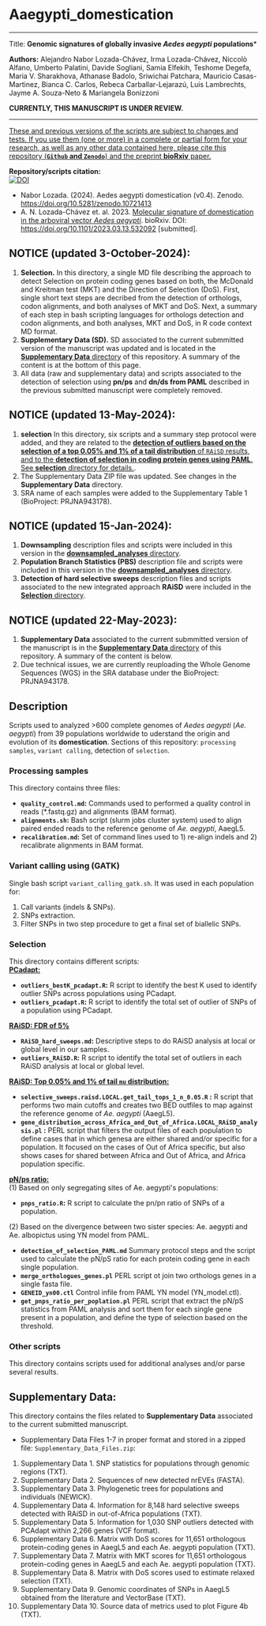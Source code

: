 # Aaegypti_domestication
---
Title:
**Genomic signatures of globally invasive *Aedes aegypti* populations***

**Authors:** Alejandro Nabor Lozada-Chávez, Irma Lozada-Chávez, Niccolò Alfano, Umberto Palatini, Davide Sogliani, Samia Elfekih, Teshome Degefa, Maria V. Sharakhova, Athanase Badolo, Sriwichai Patchara, Mauricio Casas-Martinez, Bianca C. Carlos, Rebeca Carballar-Lejarazú, Luis Lambrechts, Jayme A. Souza-Neto & Mariangela Bonizzoni

**CURRENTLY, THIS MANUSCRIPT IS UNDER REVIEW.**

--- 

<ins>These and previous versions of the scripts are subject to changes and tests. If you use them (one or more) in a complete or partial form for your research, as well as any other data contained here, please cite this repository (**`Github` and `Zenodo`**) and the preprint **bioRxiv** paper.</ins>

  **Repository/scripts citation:**\
   [![DOI](https://zenodo.org/badge/DOI/10.5281/zenodo.10721413.svg)](https://doi.org/10.5281/zenodo.7863455)
   
   * Nabor Lozada. (2024). Aedes aegypti domestication (v0.4). Zenodo. https://doi.org/10.5281/zenodo.10721413
   * A. N. Lozada-Chávez et. al. 2023. [Molecular signature of domestication in the arboviral vector *Aedes aegypti*](https://doi.org/10.1101/2023.03.13.532092). bioRxiv. DOI: https://doi.org/10.1101/2023.03.13.532092 [submitted]. 


##
## NOTICE (updated 3-October-2024):
1) **Selection.** In this directory, a single MD file describing the approach to detect Selection on protein coding genes based on both, the McDonald and Kreitman test (MKT) and the Direction of Selection (DoS). First, single short text steps are decribed from the detection of orthologs, codon alignments, and both analyses of MKT and DoS. Next, a summary of each step in bash scripting languages for orthologs detection and codon alignments, and both analyses, MKT and DoS, in R code context MD format.
2) **Supplementary Data (SD).** SD associated to the current submmitted version of the manuscript was updated and is located in the <ins>**Supplementary Data** directory</ins> of this repository. A summary of the content is at the bottom of this page.
3) All data (raw and supplementary data) and scripts associated to the detection of selection using **pn/ps** and **dn/ds from PAML** described in the previous submitted manuscript were completely removed.
##
## NOTICE (updated 13-May-2024):
1) **selection** In this directory, six scripts and a summary step protocol were added, and they are related to the <ins>**detection of outliers based on the selection of a top 0.05% and 1% of a tail distribution** of `RAiSD` results, and to the **detection of selection in coding protein genes using PAML**. See **selection** directory for details.</ins>.
2) The Supplementary Data ZIP file was updated. See changes in the **Supplementary Data** directory.
3) SRA name of each samples were added to the Supplementary Table 1 (BioProject: PRJNA943178).
##
## NOTICE (updated 15-Jan-2024):
1) **Downsampling** description files and scripts were included in this version in the <ins>**downsampled_analyses** directory</ins>.
2) **Population Branch Statistics  (PBS)** description file and scripts were included in this version in the <ins>**downsampled_analyses** directory</ins>.
3) **Detection of hard selective sweeps** description files and scripts associated to the new integrated approach **RAiSD** were included in the <ins>**Selection** directory</ins>. 
##
## NOTICE (updated 22-May-2023):
1) **Supplementary Data** associated to the current submmitted version of the manuscript is in the <ins>**Supplementary Data** directory</ins> of this repository. A summary of the content is below. 
2) Due technical issues, we are currently reuploading the Whole Genome Sequences (WGS) in the SRA database under the BioProject: PRJNA943178.

## 
## Description

Scripts used to analyzed >600 complete genomes of *Aedes aegypti* (*Ae. aegypti*) from 39 populations worldwide to uderstand the origin and evolution of its **domestication**. Sections of this repository: `processing samples`, `variant calling`, detection of `selection`.



### Processing samples

This directory contains three files:
* **`quality_control.md`:** Commands used to performed a quality control in reads (\*.fastq.gz) and alignments (BAM format).
* **`alignments.sh`:** Bash script (slurm jobs cluster system) used to align paired ended reads to the reference genome of *Ae. aegypti*, AaegL5.
* **`recalibration.md`:** Set of command lines used to 1) re-align indels and 2) recalibrate alignments in BAM format.
  

### Variant calling using (GATK)

Single bash script `variant_calling_gatk.sh`. It was used in each population for:
  1) Call variants (indels & SNPs). 
  2) SNPs extraction.
  3) Filter SNPs in two step procedure to get a final set of biallelic SNPs.


### Selection

This directory contains different scripts:\
<ins>**PCadapt:**</ins>
* **`outliers_bestK_pcadapt.R`:** R script to identify the best K used to identify outlier SNPs across populations using PCadapt.
* **`outliers_pcadapt.R`:** R script to identify the total set of outlier of SNPs of a population using PCadapt.

<ins>**RAiSD: FDR of 5%**</ins>
* **`RAiSD_hard_sweeps.md`:** Descriptive steps to do RAiSD analysis at local or global level in our samples.
* **`outliers_RAiSD.R`:** R script to identify the total set of outliers in each RAiSD analysis at local or global level.

<ins>**RAiSD: Top 0.05% and 1% of tail `mu` distribution:**</ins>
* **`selective_sweeps.raisd.LOCAL.get_tail_tops_1_n_0.05.R` :** R script that performs two main cutoffs and creates two BED outfiles to map against the reference genome of *Ae. aegypti* (AaegL5).
* **`gene_distribution_across_Africa_and_Out_of_Africa.LOCAL_RAiSD_analysis.pl` :** PERL script that filters the output files of each population to define cases that in which genesa are either shared and/or specific for a  population. It focused on the cases of Out of Africa specific, but also shows cases for shared between Africa and Out of Africa, and Africa population specific.

<ins>**pN/ps ratio:**</ins>\
(1) Based on only segregating sites of Ae. aegypti's populations:
* **`pnps_ratio.R`:** R script to calculate the pn/pn ratio of SNPs of a population.

(2) Based on the divergence between two sister species: Ae. aegypti and Ae. albopictus using YN model from PAML. 
* **`detection_of_selection_PAML.md`** Summary protocol steps and the script used to calculate the pN/pS ratio for each protein coding gene in each single population.
* **`merge_orthologues_genes.pl`** PERL script ot join two orthologs genes in a single fasta file.
* **`GENEID_yn00.ctl`** Control infile from PAML YN model (YN_model.ctl). 
* **`get_pnps_ratio_per_poplation.pl`** PERL script that extract the pN/pS statistics from PAML analysis and sort them for each single gene present in a population, and define the type of selection based on the threshold.


### Other scripts

This directory contains scripts used for additional analyses and/or parse several results. 


## 
## Supplementary Data: 

This directory contains the files related to **Supplementary Data** associated to the current submitted manuscript.

* Supplementary Data Files 1-7 in proper format and stored in a zipped file: `Supplementary_Data_Files.zip`: 

 1) Supplementary Data 1. SNP statistics for populations through genomic regions (TXT).
 2) Supplementary Data 2. Sequences of new detected nrEVEs (FASTA).
 3) Supplementary Data 3. Phylogenetic trees for populations and individuals (NEWICK).
 4) Supplementary Data 4. Information for 8,148 hard selective sweeps detected with RAiSD in out-of-Africa populations (TXT).
 5) Supplementary Data 5. Information for 1,030 SNP outliers detected with PCAdapt within 2,266 genes (VCF format).
 6) Supplementary Data 6. Matrix with DoS scores for 11,651 orthologous protein-coding genes in AaegL5 and each Ae. aegypti population (TXT).
 7) Supplementary Data 7. Matrix with MKT scores for 11,651 orthologous protein-coding genes in AaegL5 and each Ae. aegypti population (TXT).
 8) Supplementary Data 8. Matrix with DoS scores used to estimate relaxed selection (TXT).
 9) Supplementary Data 9. Genomic coordinates of SNPs in AaegL5 obtained from the literature and VectorBase (TXT).
 10) Supplementary Data 10. Source data of metrics used to plot Figure 4b (TXT).

